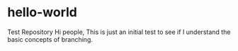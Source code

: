 # hello-world
Test Repository
Hi people,
This is just an initial test to see if I understand the basic concepts of branching.
